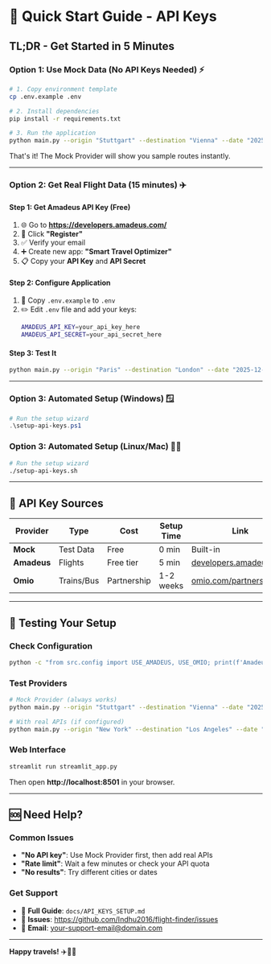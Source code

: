 # 🚀 Quick Start Guide - API Keys

## TL;DR - Get Started in 5 Minutes

### Option 1: Use Mock Data (No API Keys Needed) ⚡
```bash
# 1. Copy environment template
cp .env.example .env

# 2. Install dependencies  
pip install -r requirements.txt

# 3. Run the application
python main.py --origin "Stuttgart" --destination "Vienna" --date "2025-10-01"
```

That's it! The Mock Provider will show you sample routes instantly.

---

### Option 2: Get Real Flight Data (15 minutes) ✈️

#### Step 1: Get Amadeus API Key (Free)
1. 🌐 Go to **https://developers.amadeus.com/**
2. 📝 Click **"Register"** 
3. ✅ Verify your email
4. ➕ Create new app: **"Smart Travel Optimizer"**
5. 📋 Copy your **API Key** and **API Secret**

#### Step 2: Configure Application
1. 📄 Copy `.env.example` to `.env`
2. ✏️ Edit `.env` file and add your keys:
   ```bash
   AMADEUS_API_KEY=your_api_key_here
   AMADEUS_API_SECRET=your_api_secret_here
   ```

#### Step 3: Test It
```bash
python main.py --origin "Paris" --destination "London" --date "2025-12-01"
```

---

### Option 3: Automated Setup (Windows) 🪟
```powershell
# Run the setup wizard
.\setup-api-keys.ps1
```

### Option 3: Automated Setup (Linux/Mac) 🐧🍎
```bash
# Run the setup wizard
./setup-api-keys.sh
```

---

## 🔑 API Key Sources

| Provider | Type | Cost | Setup Time | Link |
|----------|------|------|------------|------|
| **Mock** | Test Data | Free | 0 min | Built-in |
| **Amadeus** | Flights | Free tier | 5 min | [developers.amadeus.com](https://developers.amadeus.com/) |
| **Omio** | Trains/Bus | Partnership | 1-2 weeks | [omio.com/partners](https://www.omio.com/partners) |

---

## 🧪 Testing Your Setup

### Check Configuration
```bash
python -c "from src.config import USE_AMADEUS, USE_OMIO; print(f'Amadeus: {USE_AMADEUS}, Omio: {USE_OMIO}')"
```

### Test Providers
```bash
# Mock Provider (always works)
python main.py --origin "Stuttgart" --destination "Vienna" --date "2025-10-01"

# With real APIs (if configured)
python main.py --origin "New York" --destination "Los Angeles" --date "2025-11-15"
```

### Web Interface
```bash
streamlit run streamlit_app.py
```

Then open **http://localhost:8501** in your browser.

---

## 🆘 Need Help?

### Common Issues
- **"No API key"**: Use Mock Provider first, then add real APIs
- **"Rate limit"**: Wait a few minutes or check your API quota
- **"No results"**: Try different cities or dates

### Get Support
- 📖 **Full Guide**: `docs/API_KEYS_SETUP.md`
- 🐛 **Issues**: https://github.com/Indhu2016/flight-finder/issues
- 📧 **Email**: your-support-email@domain.com

---

**Happy travels!** ✈️🚂🚌
